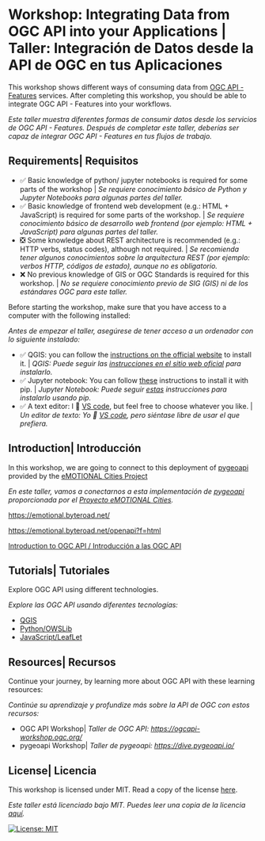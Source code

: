# Workshop: Integrating Data from OGC API into your Applications | Taller: Integración de Datos desde la API de OGC en tus Aplicaciones

This workshop shows different ways of consuming data from [OGC API - Features](https://features.developer.ogc.org/) services. After completing this workshop, you should be able to integrate OGC API - Features into your workflows.

_Este taller muestra diferentes formas de consumir datos desde los servicios de OGC API - Features.
Después de completar este taller, deberías ser capaz de integrar OGC API - Features en tus flujos de trabajo._

## Requirements| Requisitos

* ✅ Basic knowledge of python/ jupyter notebooks is required for some parts of the workshop | _Se requiere conocimiento básico de Python y Jupyter Notebooks para algunas partes del taller._
* ✅ Basic knowledge of frontend web development (e.g.: HTML + JavaScript) is required for some parts of the workshop. | _Se requiere conocimiento básico de desarrollo web frontend (por ejemplo: HTML + JavaScript) para algunas partes del taller._
* ❎ Some knowledge about REST architecture is recommended (e.g.: HTTP verbs, status codes), although not required. | _Se recomienda tener algunos conocimientos sobre la arquitectura REST (por ejemplo: verbos HTTP, códigos de estado), aunque no es obligatorio._
* ❌ No previous knowledge of GIS or OGC Standards is required for this workshop. | _No se requiere conocimiento previo de SIG (GIS) ni de los estándares OGC para este taller._

Before starting the workshop, make sure that you have access to a computer with the following installed:

_Antes de empezar el taller, asegúrese de tener acceso a un ordenador con lo siguiente instalado:_

* ✅ QGIS: you can follow the [instructions on the official website](https://qgis.org/resources/installation-guide/) to install it. | _QGIS: Puede seguir las [instrucciones en el sitio web oficial](https://qgis.org/resources/installation-guide/) para instalarlo._
* ✅ Jupyter notebook: You can follow [these](https://jupyter.org/install) instructions to install it with pip. | _Jupyter Notebook: Puede seguir [estas](https://jupyter.org/install) instrucciones para instalarlo usando pip._
* ✅ A text editor: I 💙 [VS code](https://code.visualstudio.com/), but feel free to choose whatever you like. | _Un editor de texto: Yo 💙 [VS code](https://code.visualstudio.com/), pero siéntase libre de usar el que prefiera._
  
## Introduction| Introducción

In this workshop, we are going to connect to this deployment of [pygeoapi](https://pygeoapi.io/) provided by the [eMOTIONAL Cities Project](https://emotionalcities-h2020.eu/)

_En este taller, vamos a conectarnos a esta implementación de [pygeoapi](https://pygeoapi.io/) proporcionada por el [Proyecto eMOTIONAL Cities](https://emotionalcities-h2020.eu/)._

https://emotional.byteroad.net/

https://emotional.byteroad.net/openapi?f=html

[Introduction to OGC API / Introducción a las OGC API](https://myogc1-my.sharepoint.com/:p:/g/personal/jsimoes_ogc_org/EZRAbX0oDKhBkNiir_mvHGYBFMOAGlZLury2MCuXnH0Lkg?e=W0ZbhY)

## Tutorials| Tutoriales

Explore OGC API using different technologies.

_Explore las OGC API usando diferentes tecnologías:_

* [QGIS](QGIS.md)
* [Python/OWSLib](python.md)
* [JavaScript/LeafLet](javascript.md)

## Resources| Recursos

Continue your journey, by learning more about OGC API with these learning resources:

_Continúe su aprendizaje y profundize más sobre la API de OGC con estos recursos:_

* OGC API Workshop| _Taller de OGC API: https://ogcapi-workshop.ogc.org/_
* pygeoapi Workshop| _Taller de pygeoapi: https://dive.pygeoapi.io/_

## License| Licencia

This workshop is licensed under MIT. Read a copy of the license [here](./LICENSE).

_Este taller está licenciado bajo MIT. Puedes leer una copia de la licencia [aquí](./LICENSE)._

[![License: MIT](https://img.shields.io/badge/License-MIT-yellow.svg)](https://opensource.org/licenses/MIT)
